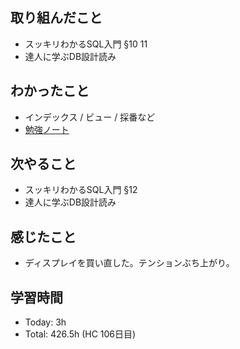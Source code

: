 ## 取り組んだこと
- スッキリわかるSQL入門 §10 11
- 達人に学ぶDB設計読み
## わかったこと
- インデックス / ビュー / 採番など 
- [勉強ノート](https://scrapbox.io/5cenery/%E3%82%B9%E3%83%83%E3%82%AD%E3%83%AA%E3%82%8F%E3%81%8B%E3%82%8BSQL%E5%85%A5%E9%96%80_%E7%AC%AC3%E7%89%88_%E3%83%89%E3%83%AA%E3%83%AB256%E5%95%8F%E4%BB%98%E3%81%8D)
## 次やること
- スッキリわかるSQL入門 §12
- 達人に学ぶDB設計読み
## 感じたこと
- ディスプレイを買い直した。テンションぶち上がり。
## 学習時間
- Today: 3h
- Total: 426.5h (HC 106日目)